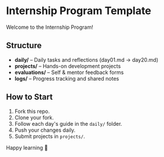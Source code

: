 # Internship Program Template

Welcome to the Internship Program!

## Structure
- **daily/** – Daily tasks and reflections (day01.md → day20.md)
- **projects/** – Hands-on development projects
- **evaluations/** – Self & mentor feedback forms
- **logs/** – Progress tracking and shared notes

## How to Start
1. Fork this repo.
2. Clone your fork.
3. Follow each day's guide in the `daily/` folder.
4. Push your changes daily.
5. Submit projects in `projects/`.

Happy learning 🚀
